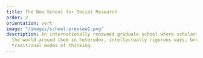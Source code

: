 ```yaml
---
title: The New School for Social Research
order: 2
orientation: vert
image: "/images/school-preview1.png"
description: An internationally renowned graduate school where scholars learn to understand
  the world around them in heterodox, intellectually rigorous ways, breaking with
  traditional modes of thinking.
---
```


